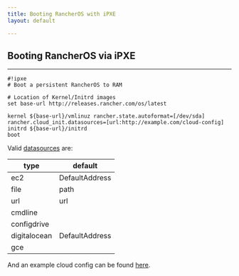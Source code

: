 ```yaml
---
title: Booting RancherOS with iPXE
layout: default

---
```

## Booting RancherOS via iPXE
----

```
#!ipxe
# Boot a persistent RancherOS to RAM

# Location of Kernel/Initrd images
set base-url http://releases.rancher.com/os/latest

kernel ${base-url}/vmlinuz rancher.state.autoformat=[/dev/sda] rancher.cloud_init.datasources=[url:http://example.com/cloud-config]
initrd ${base-url}/initrd
boot
```

Valid [datasources](https://github.com/rancherio/os/blob/3338c4ac63597940bcde7e6005f1cc09287062a2/cmd/cloudinit/cloudinit.go#L378) are:

| type | default |  
|---|---|
| ec2 | DefaultAddress | 
| file | path |
| url | url |
| cmdline |  |
| configdrive |  |
| digitalocean | DefaultAddress |
| gce |  |

And an example cloud config can be found [here](http://rancherio.github.io/os/docs/cloud-config/).
